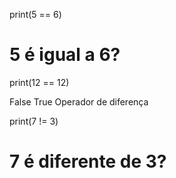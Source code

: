 print(5 == 6)
# 5 é igual a 6?

print(12 == 12)

     
False
True
Operador de diferença


print(7 != 3)
# 7 é diferente de 3?
